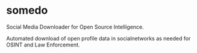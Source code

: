 # somedo

Social Media Downloader for Open Source Intelligence.

Automated download of open profile data in socialnetworks as needed for OSINT and Law Enforcement.
